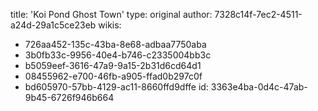 title: 'Koi Pond Ghost Town'
type: original
author: 7328c14f-7ec2-4511-a24d-29a1c5ce23eb
wikis:
  - 726aa452-135c-43ba-8e68-adbaa7750aba
  - 3b0fb33c-9956-40e4-b746-c2335004bb3c
  - b5059eef-3616-47a9-9a15-2b31d6cd64d1
  - 08455962-e700-46fb-a905-ffad0b297c0f
  - bd605970-57bb-4129-ac11-8660ffd9dffe
id: 3363e4ba-0d4c-47ab-9b45-6726f946b664

